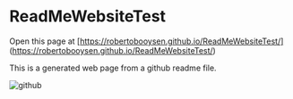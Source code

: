 # ReadMeWebsiteTest

Open this page at [https://robertobooysen.github.io/ReadMeWebsiteTest/] (https://robertobooysen.github.io/ReadMeWebsiteTest/)

This is a generated web page from a github readme file.


![github](https://github.com/RobertoBooysen/ReadMeWebsiteTest/assets/101563323/bc86747e-94d3-46e5-b35b-c509cf39e01a)
